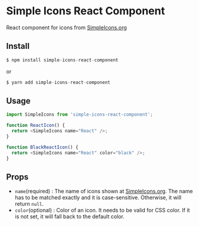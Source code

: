 # Simple Icons React Component

React component for icons from [SimpleIcons.org](https://simpleicons.org)


## Install

```js
$ npm install simple-icons-react-component
```
or 
```js
$ yarn add simple-icons-react-component
```

## Usage

```js
import SimpleIcons from 'simple-icons-react-component';

function ReactIcon() {
  return <SimpleIcons name="React" />;
}

function BlackReactIcon() {
  return <SimpleIcons name="React" color="black" />;
}
```

## Props

* `name`(required) : The name of icons shown at [SimpleIcons.org](https://simpleicons.org). The name has to be matched exactly and it is case-sensitive. Otherwise, it will return `null`.
* `color`(optional) : Color of an icon. It needs to be valid for CSS color. If it is not set, it will fall back to the default color.

